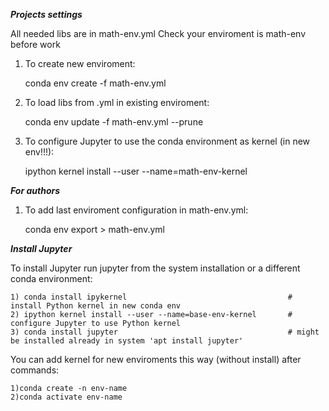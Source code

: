 ***Projects settings***

All needed libs are in math-env.yml
Check your enviroment is math-env before work

1) To create new enviroment:

    conda env create -f math-env.yml

2) To load libs from .yml in existing enviroment:

    conda env update -f math-env.yml --prune

3) To configure Jupyter to use the conda environment as kernel (in new env!!!):

    ipython kernel install --user --name=math-env-kernel

***For authors***

1) To add last enviroment configuration in math-env.yml:

    conda env export > math-env.yml

***Install Jupyter***

To install Jupyter run jupyter from the system installation or a different conda environment:

    1) conda install ipykernel                                    # install Python kernel in new conda env
    2) ipython kernel install --user --name=base-env-kernel       # configure Jupyter to use Python kernel
    3) conda install jupyter                                      # might be installed already in system 'apt install jupyter'

You can add kernel for new enviroments this way (without install) after commands:

    1)conda create -n env-name
    2)conda activate env-name